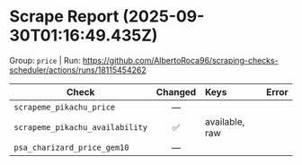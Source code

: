 # Scrape Report (2025-09-30T01:16:49.435Z)

Group: `price`  |  Run: https://github.com/AlbertoRoca96/scraping-checks-scheduler/actions/runs/18115454262

| Check | Changed | Keys | Error |
|---|:---:|:--|:--|
| `scrapeme_pikachu_price` | — |  |  |
| `scrapeme_pikachu_availability` | ✅ | available, raw |  |
| `psa_charizard_price_gem10` | — |  |  |
